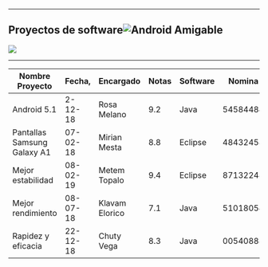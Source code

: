 ***

## Proyectos de software![Android Amigable](https://yt3.ggpht.com/a-/AJLlDp1OSKMCKi6ukBf9xoiU01rH0Ku3tlGe0i_76g=s900-mo-c-c0xffffffff-rj-k-no)
[![](https://img.youtube.com/vi/hJ86zIe3LYs/0.jpg)](https://www.youtube.com/watch?v=hJ86zIe3LYs)

***

| **Nombre Proyecto**             | **Fecha,**   | **Encargado**      | **Notas** | **Software** | **Nomina**   |   |
|-----------------------------|----------|----------------|-------|----------|----------|---|
| Android 5.1                 | 2-12-18  | Rosa Melano    | 9.2   | Java     | 54584484 |   |
| Pantallas Samsung Galaxy A1 | 07-02-18 | Mirian Mesta   | 8.8   | Eclipse  | 48432458 |   |
| Mejor estabilidad           | 08-02-19 | Metem Topalo   | 9.4   | Eclipse  | 87132248 |   |
| Mejor rendimiento           | 08-07-18 | Klavam Elorico | 7.1   | Java     | 51018054 |   |
| Rapidez y eficacia          | 22-12-18 | Chuty Vega     | 8.3   | Java     | 00540888 |   |
